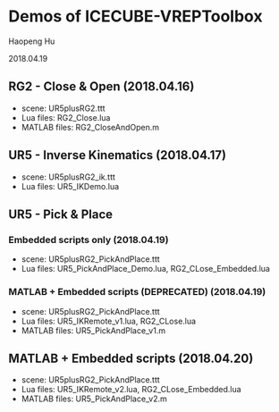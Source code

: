 # Demos of ICECUBE-VREPToolbox
Haopeng Hu

2018.04.19

## RG2 - Close & Open (2018.04.16)
- scene: UR5plusRG2.ttt
- Lua files: RG2_Close.lua
- MATLAB files: RG2_CloseAndOpen.m

## UR5 - Inverse Kinematics (2018.04.17)
- scene: UR5plusRG2_ik.ttt
- Lua files: UR5_IKDemo.lua

## UR5 - Pick & Place
### Embedded scripts only (2018.04.19)
- scene: UR5plusRG2_PickAndPlace.ttt
- Lua files: UR5_PickAndPlace_Demo.lua, RG2_CLose_Embedded.lua

### MATLAB + Embedded scripts (DEPRECATED) (2018.04.19)
- scene: UR5plusRG2_PickAndPlace.ttt
- Lua files: UR5_IKRemote_v1.lua, RG2_CLose.lua
- MATLAB files: UR5_PickAndPlace_v1.m

## MATLAB + Embedded scripts (2018.04.20)
- scene: UR5plusRG2_PickAndPlace.ttt
- Lua files: UR5_IKRemote_v2.lua, RG2_CLose_Embedded.lua
- MATLAB files: UR5_PickAndPlace_v2.m